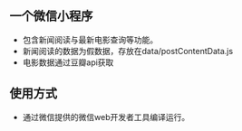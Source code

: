 ## 一个微信小程序
- 包含新闻阅读与最新电影查询等功能。
- 新闻阅读的数据为假数据，存放在data/postContentData.js
- 电影数据通过豆瓣api获取

## 使用方式
- 通过微信提供的微信web开发者工具编译运行。